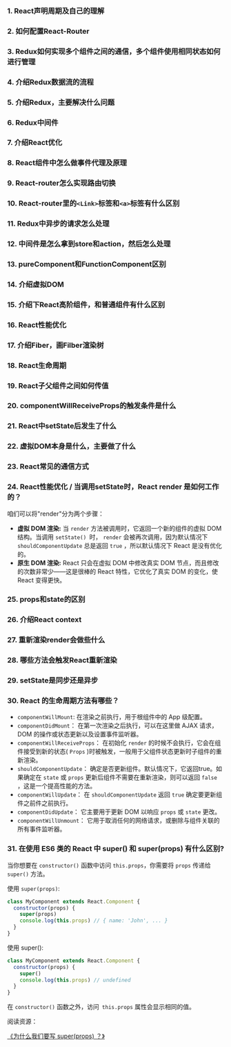 ### 1. React声明周期及自己的理解

### 2. 如何配置React-Router

### 3. Redux如何实现多个组件之间的通信，多个组件使用相同状态如何进行管理

### 4. 介绍Redux数据流的流程

### 5. 介绍Redux，主要解决什么问题

### 6. Redux中间件

### 7. 介绍React优化

### 8. React组件中怎么做事件代理及原理

### 9. React-router怎么实现路由切换

### 10. React-router里的`<Link>`标签和`<a>`标签有什么区别

### 11. Redux中异步的请求怎么处理

### 12. 中间件是怎么拿到store和action，然后怎么处理

### 13. pureComponent和FunctionComponent区别

### 14. 介绍虚拟DOM

### 15. 介绍下React高阶组件，和普通组件有什么区别

### 16. React性能优化

### 17. 介绍Fiber，画Filber渲染树

### 18. React生命周期

### 19. React子父组件之间如何传值

### 20. componentWillReceiveProps的触发条件是什么

### 21. React中setState后发生了什么

### 22. 虚拟DOM本身是什么，主要做了什么

### 23. React常见的通信方式

### 24. React性能优化 / 当调用setState时，React render 是如何工作的？

咱们可以将"render"分为两个步骤：

* **虚拟 DOM 渲染:** 当 `render` 方法被调用时，它返回一个新的组件的虚拟 DOM 结构。当调用 `setState() `时， `render` 会被再次调用，因为默认情况下 `shouldComponentUpdate` 总是返回 `true` ，所以默认情况下 React 是没有优化的。
* **原生 DOM 渲染:** React 只会在虚拟 DOM 中修改真实 DOM 节点，而且修改的次数非常少——这是很棒的 React 特性，它优化了真实 DOM 的变化，使 React 变得更快。

### 25. props和state的区别

### 26. 介绍React context

### 27. 重新渲染render会做些什么

### 28. 哪些方法会触发React重新渲染

### 29. setState是同步还是异步

### 30. React 的生命周期方法有哪些？

* `componentWillMount`: 在渲染之前执行，用于根组件中的 App 级配置。   
* `componentDidMount`： 在第一次渲染之后执行，可以在这里做 AJAX 请求，DOM 的操作或状态更新以及设置事件监听器。   
* `componentWillReceiveProps`： 在初始化 `render` 的时候不会执行，它会在组件接受到新的状态( `Props` )时被触发，一般用于父组件状态更新时子组件的重新渲染。   
* `shouldComponentUpdate`： 确定是否更新组件。默认情况下，它返回true。如果确定在 `state` 或 `props` 更新后组件不需要在重新渲染，则可以返回 `false` ，这是一个提高性能的方法。   
* `componentWillUpdate`： 在 `shouldComponentUpdate` 返回 `true` 确定要更新组件之前件之前执行。   
* `componentDidUpdate`： 它主要用于更新 DOM 以响应 `props` 或 `state` 更改。   
* `componentWillUnmount`： 它用于取消任何的网络请求，或删除与组件关联的所有事件监听器。   

### 31. 在使用 ES6 类的 React 中 super() 和 super(props) 有什么区别?

当你想要在 `constructor()` 函数中访问 `this.props`，你需要将 `props` 传递给 `super()` 方法。

使用 `super(props)`:

```js
class MyComponent extends React.Component {
  constructor(props) {
    super(props)
    console.log(this.props) // { name: 'John', ... }
  }
}
```

使用 super():

```js
class MyComponent extends React.Component {
  constructor(props) {
    super()
    console.log(this.props) // undefined
  }
}
```
在 `constructor()` 函数之外，访问` this.props` 属性会显示相同的值。

阅读资源：

[《为什么我们要写 super(props) ？》](https://overreacted.io/zh-hans/why-do-we-write-super-props/)

### 

### 

### 

### 

### 

### 

### 

### 

### 

### 

### 

### 

### 

### 

### 

### 

### 

### 

### 
